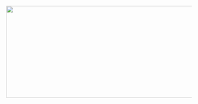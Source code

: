 <p align="center"><img src="https://media.giphy.com/media/Xd5i0CYEYWTbvuh0cY/giphy.gif" width="615px" height="250px"><p/>


<!--
**mjj4685/mjj4685** is a ✨ _special_ ✨ repository because its `README.md` (this file) appears on your GitHub profile.

